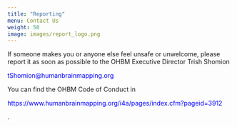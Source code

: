 ```yaml
---
title: "Reporting"
menu: Contact Us
weight: 50
image: images/report_logo.png
---
```


If someone makes you or anyone else feel unsafe or unwelcome, please report it as soon as possible to the OHBM Executive Director Trish Shomion

<p style="color:blue;">tShomion@humanbrainmapping.org</p>

You can find the OHBM Code of Conduct in 

<p style="color:blue;">https://www.humanbrainmapping.org/i4a/pages/index.cfm?pageid=3912</p>. 
